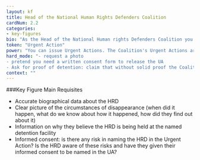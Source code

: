 ```yaml
---
layout: kf
title: Head of the National Human Rights Defenders Coalition
cardNum: 2.2
categories:
- key-figures
bio: "As the Head of the National Human rights Defenders Coalition you have the authority to ensure that the Coalition takes action on certain cases, as long as they are within organisational priorities and there is strategic relevance to working on the case."
token: "Urgent Action"
power: "You can issue Urgent Actions. The Coalition's Urgent Actions are often picked up and recirculated within the sub-region, as well as by INGOs and scoped by UN Special Procedures"
hard_mode: "- request a photo
- pretend you need a written consent form to release the UA  
- Ask for proof of detention: claim that without solid proof the Coalition could be attacked for libel, or face repercussions from the authorities."
context: ""
---
```

###Key Figure Main Requisites

- Accurate biographical data about the HRD
- Clear picture of the circumstances of disappearance (when did it happen, what do we know about how it happened, how did they find out about it)
- Information on why they believe the HRD is being held at the named detention facility
- Informed consent: is there any risk in naming the HRD in the Urgent Action? Is the HRD aware of these risks and have they given their informed consent to be named in the UA?  
